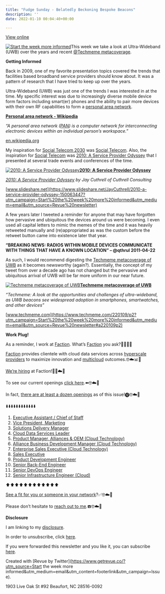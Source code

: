 ```yaml
---
title: "Fudge Sunday - Belatedly Beckoning Bespoke Beacons"
description: ''
date: 2022-01-10 00:04:40+00:00

---
```


[View online](https://sunday.fudge.org/issues/fudge-sunday-belatedly-beckoning-bespoke-beacons-967743?utm_campaign=Issue&utm_content=view_in_browser&utm_medium=email&utm_source=Start+the+week+more+informed)

[![Start the week more informed](https://bucketeer-e05bbc84-baa3-437e-9518-adb32be77984.s3.amazonaws.com/public/images/d12a5cca-05e4-413c-b259-557548f90da8_1200x115.png "Start the week more informed")](https://substackcdn.com/image/fetch/f_auto,q_auto:good,fl_progressive:steep/https%3A%2F%2Fbucketeer-e05bbc84-baa3-437e-9518-adb32be77984.s3.amazonaws.com%2Fpublic%2Fimages%2Fd12a5cca-05e4-413c-b259-557548f90da8_1200x115.png)This week we take a look at Ultra-Wideband (UWB) over the years and recent [@Techmeme metacoverage](https://www.techmeme.com/220109/p2?utm_campaign=Start%20the%20week%20more%20informed&utm_medium=email&utm_source=Revue%20newsletter#a220109p2).

 **Getting Informed**

Back in 2009, one of my favorite presentation topics covered the trends that facilities based broadband service providers should know about. It was a pattern of research that I have tried to keep up over the years.

Ultra-Wideband (UWB) was just one of the trends I was interested in at the time. My specific interest was due to increasingly diverse mobile device form factors including smart(er) phones and the ability to pair more devices with their own RF capabilities to form a [personal area network](https://en.wikipedia.org/wiki/Personal_area_network?utm_campaign=Start%20the%20week%20more%20informed&utm_medium=email&utm_source=Revue%20newsletter).

**[Personal area network - Wikipedia](https://en.wikipedia.org/wiki/Personal_area_network?utm_campaign=Start%20the%20week%20more%20informed&utm_medium=email&utm_source=Revue%20newsletter)**

*“A personal area network ([PAN](https://en.wikipedia.org/wiki/Personal_area_network?utm_campaign=Start%20the%20week%20more%20informed&utm_medium=email&utm_source=Revue%20newsletter)) is a computer network for interconnecting electronic devices within an individual person’s workspace.”*

[en.wikipedia.org](https://en.wikipedia.org/wiki/Personal_area_network?utm_campaign=Start%20the%20week%20more%20informed&utm_medium=email&utm_source=Revue%20newsletter)

My inspiration for [Social Telecom 2030](https://fudge.org/social-telecom-2030/?utm_campaign=Start%20the%20week%20more%20informed&utm_medium=email&utm_source=Revue%20newsletter) was [Social Telecom](https://fudge.org/social-telecom/?utm_campaign=Start%20the%20week%20more%20informed&utm_medium=email&utm_source=Revue%20newsletter). Also, the inspiration for [Social Telecom](https://fudge.org/social-telecom/?utm_campaign=Start%20the%20week%20more%20informed&utm_medium=email&utm_source=Revue%20newsletter) was [2010: A Service Provider Odyssey](https://www.slideshare.net/JayCuthrell/2010-a-service-provider-odyssey-150063447?utm_campaign=Start%20the%20week%20more%20informed&utm_medium=email&utm_source=Revue%20newsletter) that I presented at several trade events and conferences of the time.

[![2010: A Service Provider Odyssey](https://bucketeer-e05bbc84-baa3-437e-9518-adb32be77984.s3.amazonaws.com/public/images/9d199568-3eea-40e7-90a8-6010c92f2d07_600x450.png "2010: A Service Provider Odyssey")](https://substackcdn.com/image/fetch/f_auto,q_auto:good,fl_progressive:steep/https%3A%2F%2Fbucketeer-e05bbc84-baa3-437e-9518-adb32be77984.s3.amazonaws.com%2Fpublic%2Fimages%2F9d199568-3eea-40e7-90a8-6010c92f2d07_600x450.png)**[2010: A Service Provider Odyssey](https://www.slideshare.net/JayCuthrell/2010-a-service-provider-odyssey-150063447?utm_campaign=Start%20the%20week%20more%20informed&utm_medium=email&utm_source=Revue%20newsletter)**

*[2010: A Service Provider Odyssey](https://www.slideshare.net/JayCuthrell/2010-a-service-provider-odyssey-150063447?utm_campaign=Start%20the%20week%20more%20informed&utm_medium=email&utm_source=Revue%20newsletter) by Jay Cuthrell of Cuthrell Consulting*

[www.slideshare.net](https://www.slideshare.net/JayCuthrell/2010-a-service-provider-odyssey-150063447?utm_campaign=Start%20the%20week%20more%20informed&utm_medium=email&utm_source=Revue%20newsletter)

A few years later I tweeted a reminder for anyone that may have forgotten how pervasive and ubiquitous the devices around us were becoming. I even used all capital letters to mimic the memes of the time and it was heavily retweeted manually and (re)appropriated as was the custom before the retweet button came into existence later that year.

**“BREAKING NEWS: RADIOS WITHIN MOBILE DEVICES COMMUNICATE WITH THINGS THAT HAVE A KNOWN LOCATION” – @qthrul 2011-04-22**

As such, I would recommend digesting the [Techmeme metacoverage of UWB](https://www.techmeme.com/220109/p2?utm_campaign=Start%20the%20week%20more%20informed&utm_medium=email&utm_source=Revue%20newsletter#a220109p2) as it becomes newsworthy (again?). Essentially, the concept of my tweet from over a decade ago has not changed but the pervasive and ubiquitous arrival of UWB will be far more uniform in our near future.

[![Techmeme metacoverage of UWB](https://bucketeer-e05bbc84-baa3-437e-9518-adb32be77984.s3.amazonaws.com/public/images/35278e4a-e542-4774-b7df-b563512991b1_600x300.jpeg "Techmeme metacoverage of UWB")](https://substackcdn.com/image/fetch/f_auto,q_auto:good,fl_progressive:steep/https%3A%2F%2Fbucketeer-e05bbc84-baa3-437e-9518-adb32be77984.s3.amazonaws.com%2Fpublic%2Fimages%2F35278e4a-e542-4774-b7df-b563512991b1_600x300.jpeg)**[Techmeme metacoverage of UWB](https://www.techmeme.com/220109/p2?utm_campaign=Start%20the%20week%20more%20informed&utm_medium=email&utm_source=Revue%20newsletter#a220109p2)**

*“Techmeme: A look at the opportunities and challenges of ultra-wideband, as UWB beacons see widespread adoption in smartphones, smartwatches, and other devices”*

[www.techmeme.com](https://www.techmeme.com/220109/p2?utm_campaign=Start%20the%20week%20more%20informed&utm_medium=email&utm_source=Revue%20newsletter#a220109p2)

 **Work Plug!**

As a reminder, I work at [Faction](https://www.factioninc.com/solutions/multi-cloud-data-services/?utm_campaign=Fudge%20Sunday&utm_medium=email&utm_source=Revue%20newsletter). What’s [Faction](https://www.factioninc.com/solutions/multi-cloud-data-services/?utm_campaign=Fudge%20Sunday&utm_medium=email&utm_source=Revue%20newsletter) you ask?🤔🤔🤔🤔

[Faction](https://www.factioninc.com/solutions/multi-cloud-data-services/?utm_campaign=Fudge%20Sunday&utm_medium=email&utm_source=Revue%20newsletter) provides clientele with cloud data services across [hyperscale providers](https://www.factioninc.com/solutions/multi-cloud-data-services/?utm_campaign=Fudge%20Sunday&utm_medium=email&utm_source=Revue%20newsletter) to maximize innovation and [multicloud](https://www.factioninc.com/solutions/multi-cloud-data-services/?utm_campaign=Fudge%20Sunday&utm_medium=email&utm_source=Revue%20newsletter) outcomes.🤓☁️📊🚀

[We’re hiring](https://grnh.se/66f4d22d4us?utm_campaign=Fudge%20Sunday&utm_medium=email&utm_source=Revue%20newsletter) at Faction!🎉🤓☁️🚀

To see our current openings [click here](https://grnh.se/66f4d22d4us?utm_campaign=Fudge%20Sunday&utm_medium=email&utm_source=Revue%20newsletter).⬅️🤓☁️🚀

In fact, [there are at least a dozen openings](https://grnh.se/66f4d22d4us?utm_campaign=Fudge%20Sunday&utm_medium=email&utm_source=Revue%20newsletter) as of this issue!⓬🤓☁️🚀

⬇️⬇️⬇️⬇️⬇️⬇️⬇️⬇️⬇️⬇️⬇️⬇️

1. [Executive Assistant / Chief of Staff](https://grnh.se/66f4d22d4us?utm_campaign=Fudge%20Sunday&utm_medium=email&utm_source=Revue%20newsletter)
2. [Vice President, Marketing](https://grnh.se/66f4d22d4us?utm_campaign=Fudge%20Sunday&utm_medium=email&utm_source=Revue%20newsletter)
3. [Solutions Delivery Manager](https://grnh.se/66f4d22d4us?utm_campaign=Fudge%20Sunday&utm_medium=email&utm_source=Revue%20newsletter)
4. [Cloud Data Services Leader](https://grnh.se/66f4d22d4us?utm_campaign=Fudge%20Sunday&utm_medium=email&utm_source=Revue%20newsletter)
5. [Product Manager, Alliances & OEM (Cloud Technology)](https://grnh.se/66f4d22d4us?utm_campaign=Fudge%20Sunday&utm_medium=email&utm_source=Revue%20newsletter)
6. [Alliance Business Development Manager (Cloud Technology)](https://grnh.se/66f4d22d4us?utm_campaign=Fudge%20Sunday&utm_medium=email&utm_source=Revue%20newsletter)
7. [Enterprise Sales Executive (Cloud Technology)](https://grnh.se/66f4d22d4us?utm_campaign=Fudge%20Sunday&utm_medium=email&utm_source=Revue%20newsletter)
8. [Sales Executive](https://grnh.se/66f4d22d4us?utm_campaign=Fudge%20Sunday&utm_medium=email&utm_source=Revue%20newsletter)
9. [Product Development Engineer](https://grnh.se/66f4d22d4us?utm_campaign=Fudge%20Sunday&utm_medium=email&utm_source=Revue%20newsletter)
10. [Senior Back-End Engineer](https://grnh.se/66f4d22d4us?utm_campaign=Fudge%20Sunday&utm_medium=email&utm_source=Revue%20newsletter)
11. [Senior DevOps Engineer](https://grnh.se/66f4d22d4us?utm_campaign=Fudge%20Sunday&utm_medium=email&utm_source=Revue%20newsletter)
12. [Senior Infrastructure Engineer (Cloud)](https://grnh.se/66f4d22d4us?utm_campaign=Fudge%20Sunday&utm_medium=email&utm_source=Revue%20newsletter)

⬆️⬆️⬆️⬆️⬆️⬆️⬆️⬆️⬆️⬆️⬆️⬆️

[See a fit for you or someone in your network](https://grnh.se/66f4d22d4us?utm_campaign=Fudge%20Sunday&utm_medium=email&utm_source=Revue%20newsletter)?✅🤓☁️🚀

Please don’t hesitate to [reach out to me](https://jaycuthrell.com/contact/?utm_campaign=Fudge%20Sunday&utm_medium=email&utm_source=Revue%20newsletter).☎️🤓☁️🚀

 **Disclosure**

I am linking to my [disclosure](https://jaycuthrell.com/disclosure/?utm_campaign=Fudge%20Sunday&utm_medium=email&utm_source=Revue%20newsletter).

In order to unsubscribe, click [here](#).

If you were forwarded this newsletter and you like it, you can subscribe [here](https://sunday.fudge.org/?utm_campaign=Issue&utm_content=forwarded&utm_medium=email&utm_source=Start+the+week+more+informed).

Created with [Revue by Twitter](https://www.getrevue.co/?utm_source=Start the week more informed&utm_medium=email&utm_content=footerlink&utm_campaign=Issue).

1903 Live Oak St #92 Beaufort, NC 28516-0092

